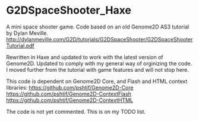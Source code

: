 G2DSpaceShooter_Haxe
====================

A mini space shooter game.
Code based on an old Genome2D AS3 tutorial by Dylan Meville.
http://dylanmeville.com/G2D/tutorials/G2DSpaceShooter/G2DSpaceShooterTutorial.pdf

Rewritten in Haxe and updated to work with the latest version of Genome2D.
Updated to comply with my general way of orginizing the code.
I moved further from the tutorial with game features and will not stop here.

This code is dependent on Genome2D Core, and Flash and HTML context libraries:
https://github.com/pshtif/Genome2D-Core
https://github.com/pshtif/Genome2D-ContextFlash
https://github.com/pshtif/Genome2D-ContextHTML

The code is not yet commented. This is on my TODO list.

